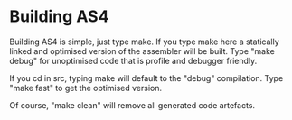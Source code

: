 # Building AS4

Building AS4 is simple, just type make. If you type make here a statically linked and optimised version of the assembler will be built. Type "make debug" for unoptimised code that is profile and debugger friendly.

If you cd in src, typing make will default to the "debug" compilation. Type "make fast" to get the optimised version.

Of course, "make clean" will remove all generated code artefacts.
